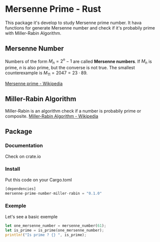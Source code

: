 # Mersenne Prime - Rust
This package it's develop to study Mersenne prime number. It hava functions for generate Mersenne number and check if it's probabily prime with Miller-Rabin Algorithm.
## Mersenne Number
Numbers of the form $M_n=2^n-1$ are called **Mersenne numbers**. If $M_n$ is prime, $n$ is also prime, but the converse is not true. The smallest counterexample is $M_{11}=2047=23\cdot 89$. 

[Mersenne prime \- Wikipedia](https://en.wikipedia.org/wiki/Mersenne_prime)

## Miller-Rabin Algorithm
Miller-Rabin is an algorithm check if a number is probabily prime or composite.
[Miller-Rabin Algorithm \- Wikipedia](https://en.wikipedia.org/wiki/Miller%E2%80%93Rabin_primality_test)
## Package
### Documentation
Check on crate.io
### Install
Put this code on your Cargo.toml
```rust
[dependencies]
mersenne-prime-number-miller-rabin = "0.1.0"
```
### Exemple
Let's see a basic exemple
```rust
let one_mersenne_number = mersenne_number(61);
let is_prime = is_prime(one_mersenne_number);
println!("Is prime ? {} ", is_prime);
```